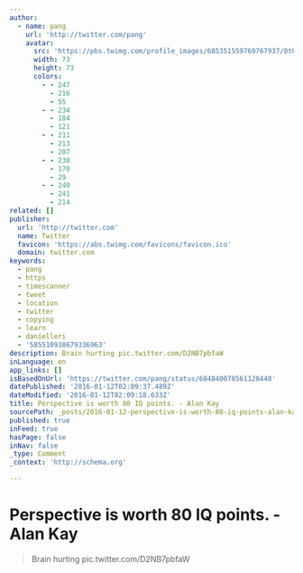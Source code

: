 ```yaml
---
author:
  - name: pang
    url: 'http://twitter.com/pang'
    avatar:
      src: 'https://pbs.twimg.com/profile_images/685351559769767937/0tUFoFw2_bigger.jpg'
      width: 73
      height: 73
      colors:
        - - 247
          - 216
          - 55
        - - 234
          - 184
          - 121
        - - 211
          - 213
          - 207
        - - 230
          - 170
          - 29
        - - 240
          - 241
          - 214
related: []
publisher:
  url: 'http://twitter.com'
  name: Twitter
  favicon: 'https://abs.twimg.com/favicons/favicon.ico'
  domain: twitter.com
keywords:
  - pang
  - https
  - timescanner
  - tweet
  - location
  - twitter
  - copying
  - learn
  - danielleri
  - '585510938679336963'
description: Brain hurting pic.twitter.com/D2NB7pbfaW
inLanguage: en
app_links: []
isBasedOnUrl: 'https://twitter.com/pang/status/684840078561128448'
datePublished: '2016-01-12T02:09:37.489Z'
dateModified: '2016-01-12T02:09:18.633Z'
title: Perspective is worth 80 IQ points. - Alan Kay
sourcePath: _posts/2016-01-12-perspective-is-worth-80-iq-points-alan-kay.md
published: true
inFeed: true
hasPage: false
inNav: false
_type: Comment
_context: 'http://schema.org'

---
```

# Perspective is worth 80 IQ points. - Alan Kay

> Brain hurting pic&period;twitter&period;com&sol;D2NB7pbfaW